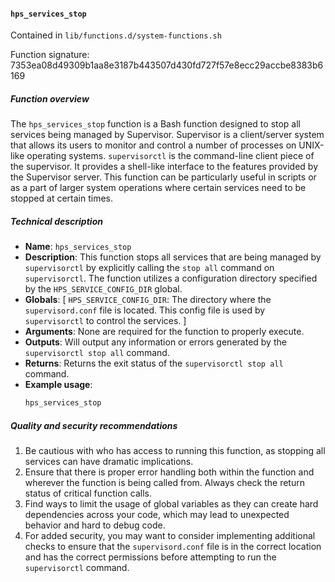 #### `hps_services_stop`

Contained in `lib/functions.d/system-functions.sh`

Function signature: 7353ea08d49309b1aa8e3187b443507d430fd727f57e8ecc29accbe8383b6169

##### Function overview

The `hps_services_stop` function is a Bash function designed to stop all services being managed by Supervisor. Supervisor is a client/server system that allows its users to monitor and control a number of processes on UNIX-like operating systems. `supervisorctl` is the command-line client piece of the supervisor. It provides a shell-like interface to the features provided by the Supervisor server. This function can be particularly useful in scripts or as a part of larger system operations where certain services need to be stopped at certain times.

##### Technical description 

- **Name**: `hps_services_stop`
- **Description**: This function stops all services that are being managed by `supervisorctl` by explicitly calling the `stop all` command on `supervisorctl`. The function utilizes a configuration directory specified by the `HPS_SERVICE_CONFIG_DIR` global.
- **Globals**: [ `HPS_SERVICE_CONFIG_DIR`: The directory where the `supervisord.conf` file is located. This config file is used by `supervisorctl` to control the services. ]
- **Arguments**: None are required for the function to properly execute.
- **Outputs**: Will output any information or errors generated by the `supervisorctl stop all` command.
- **Returns**: Returns the exit status of the `supervisorctl stop all` command.
- **Example usage**:
   ```bash
   hps_services_stop
   ```

##### Quality and security recommendations

1. Be cautious with who has access to running this function, as stopping all services can have dramatic implications.
2. Ensure that there is proper error handling both within the function and wherever the function is being called from. Always check the return status of critical function calls.
3. Find ways to limit the usage of global variables as they can create hard dependencies across your code, which may lead to unexpected behavior and hard to debug code.
4. For added security, you may want to consider implementing additional checks to ensure that the `supervisord.conf` file is in the correct location and has the correct permissions before attempting to run the `supervisorctl` command.

